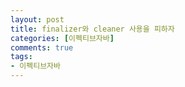 ```yaml
---
layout: post
title: finalizer와 cleaner 사용을 피하자
categories: [이펙티브자바]
comments: true 
tags:
- 이펙티브자바
---
```



